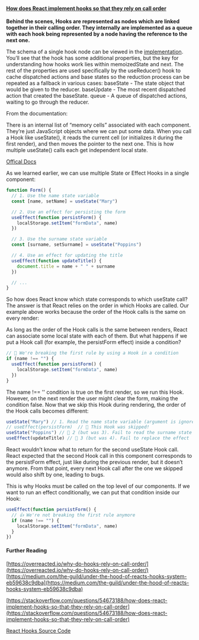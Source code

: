 #### [How does React implement hooks so that they rely on call order](https://stackoverflow.com/questions/54673188/how-does-react-implement-hooks-so-that-they-rely-on-call-order)

**Behind the scenes, Hooks are represented as nodes which are linked together in their calling order. They internally are implemented as a queue with each hook being represented by a node having the reference to the next one.**

The schema of a single hook node can be viewed in the [implementation](https://github.com/facebook/react/blob/5f06576f51ece88d846d01abd2ddd575827c6127/packages/react-reconciler/src/ReactFiberHooks.js#L243). You’ll see that the hook has some additional properties, but the key for understanding how hooks work lies within memoizedState and next. The rest of the properties are used specifically by the useReducer() hook to cache dispatched actions and base states so the reduction process can be repeated as a fallback in various cases:
baseState - The state object that would be given to the reducer.
baseUpdate - The most recent dispatched action that created the baseState.
queue - A queue of dispatched actions, waiting to go through the reducer.

From the documentation:

There is an internal list of “memory cells” associated with each component. They’re just JavaScript objects where we can put some data. When you call a Hook like useState(), it reads the current cell (or initializes it during the first render), and then moves the pointer to the next one. This is how multiple useState() calls each get independent local state.

[Offical Docs](https://reactjs.org/docs/hooks-rules.html#explanation)

As we learned earlier, we can use multiple State or Effect Hooks in a single component:

```js
function Form() {
  // 1. Use the name state variable
  const [name, setName] = useState("Mary")

  // 2. Use an effect for persisting the form
  useEffect(function persistForm() {
    localStorage.setItem("formData", name)
  })

  // 3. Use the surname state variable
  const [surname, setSurname] = useState("Poppins")

  // 4. Use an effect for updating the title
  useEffect(function updateTitle() {
    document.title = name + " " + surname
  })

  // ...
}
```

So how does React know which state corresponds to which useState call? The answer is that React relies on the order in which Hooks are called. Our example above works because the order of the Hook calls is the same on every render:

As long as the order of the Hook calls is the same between renders, React can associate some local state with each of them. But what happens if we put a Hook call (for example, the persistForm effect) inside a condition?

```js
// 🔴 We're breaking the first rule by using a Hook in a condition
if (name !== "") {
  useEffect(function persistForm() {
    localStorage.setItem("formData", name)
  })
}
```

The name !== '' condition is true on the first render, so we run this Hook. However, on the next render the user might clear the form, making the condition false. Now that we skip this Hook during rendering, the order of the Hook calls becomes different:

```js
useState("Mary") // 1. Read the name state variable (argument is ignored)
// useEffect(persistForm)  // 🔴 This Hook was skipped!
useState("Poppins") // 🔴 2 (but was 3). Fail to read the surname state variable
useEffect(updateTitle) // 🔴 3 (but was 4). Fail to replace the effect
```

React wouldn’t know what to return for the second useState Hook call. React expected that the second Hook call in this component corresponds to the persistForm effect, just like during the previous render, but it doesn’t anymore. From that point, every next Hook call after the one we skipped would also shift by one, leading to bugs.

This is why Hooks must be called on the top level of our components. If we want to run an effect conditionally, we can put that condition inside our Hook:

```js
useEffect(function persistForm() {
  // 👍 We're not breaking the first rule anymore
  if (name !== "") {
    localStorage.setItem("formData", name)
  }
})
```

#### Further Reading

[https://overreacted.io/why-do-hooks-rely-on-call-order/](https://overreacted.io/why-do-hooks-rely-on-call-order/)
[https://medium.com/the-guild/under-the-hood-of-reacts-hooks-system-eb59638c9dba](https://medium.com/the-guild/under-the-hood-of-reacts-hooks-system-eb59638c9dba)

[https://stackoverflow.com/questions/54673188/how-does-react-implement-hooks-so-that-they-rely-on-call-order](https://stackoverflow.com/questions/54673188/how-does-react-implement-hooks-so-that-they-rely-on-call-order)

[React Hooks Source Code](https://github.com/facebook/react/blob/5f06576f51ece88d846d01abd2ddd575827c6127/packages/react-reconciler/src/ReactFiberHooks.js#L243)
